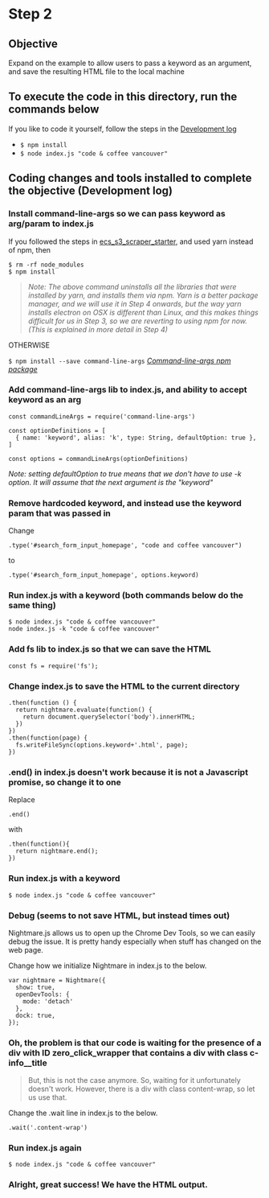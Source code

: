 # Step 2

## Objective
Expand on the example to allow users to pass a keyword as an argument, and save the resulting HTML file to the local machine

## To execute the code in this directory, run the commands below
If you like to code it yourself, follow the steps in the [Development log](README.md#coding-changes-and-tools-installed-to-complete-the-objective-development-log)
* ```$ npm install```
* ```$ node index.js "code & coffee vancouver"```

## Coding changes and tools installed to complete the objective (Development log)

### Install command-line-args so we can pass keyword as arg/param to index.js

If you followed the steps in [ecs_s3_scraper_starter](https://github.com/anishk123/ecs_s3_scraper_starter), and used yarn instead of npm, then

```
$ rm -rf node_modules
$ npm install
```

  > *Note: The above command uninstalls all the libraries that were installed by yarn, and installs them via npm. Yarn is a better package manager, and we will use it in Step 4 onwards, but the way yarn installs electron on OSX is different than Linux, and this makes things difficult for us in Step 3, so we are reverting to using npm for now. (This is explained in more detail in Step 4)*

OTHERWISE

```$ npm install --save command-line-args```
[*Command-line-args npm package*](https://www.npmjs.com/package/command-line-args)

### Add command-line-args lib to index.js, and ability to accept keyword as an arg

```
const commandLineArgs = require('command-line-args')

const optionDefinitions = [
  { name: 'keyword', alias: 'k', type: String, defaultOption: true },
]

const options = commandLineArgs(optionDefinitions)
```
*Note: setting defaultOption to true means that we don't have to use -k option. It will assume that the next argument is the "keyword"*

### Remove hardcoded keyword, and instead use the keyword param that was passed in

Change 

```.type('#search_form_input_homepage', "code and coffee vancouver")``` 

to 

```.type('#search_form_input_homepage', options.keyword)```

### Run index.js with a keyword (both commands below do the same thing)

```
$ node index.js "code & coffee vancouver"
node index.js -k "code & coffee vancouver"
```

### Add fs lib to index.js so that we can save the HTML

```
const fs = require('fs');
```

### Change index.js to save the HTML to the current directory

```
.then(function () {
  return nightmare.evaluate(function() {
    return document.querySelector('body').innerHTML;
  })
})
.then(function(page) {
  fs.writeFileSync(options.keyword+'.html', page);
})
```

### .end() in index.js doesn't work because it is not a Javascript promise, so change it to one

Replace

```.end()```

with

```
.then(function(){
  return nightmare.end();
})
 ```

### Run index.js with a keyword

```$ node index.js "code & coffee vancouver"```

### Debug (seems to not save HTML, but instead times out) 

Nightmare.js allows us to open up the Chrome Dev Tools, so we can easily debug the issue. It is pretty handy especially when stuff has changed on the web page.

Change how we initialize Nightmare in index.js to the below.

```
var nightmare = Nightmare({ 
  show: true,
  openDevTools: {
    mode: 'detach'
  },
  dock: true,
});
```

### Oh, the problem is that our code is waiting for the presence of a div with ID zero_click_wrapper that contains a div with class c-info__title

> But, this is not the case anymore.
> So, waiting for it unfortunately doesn't work.
> However, there is a div with class content-wrap, so let us use that.

Change the .wait line in index.js to the below.

```
.wait('.content-wrap')
```

### Run index.js again

```$ node index.js "code & coffee vancouver"```

### Alright, great success! We have the HTML output.
